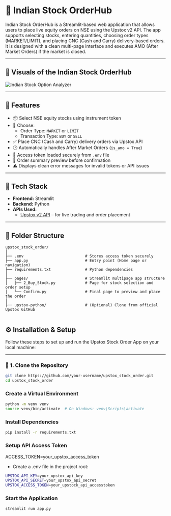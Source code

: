 # 🛒 Indian Stock OrderHub

 Indian Stock OrderHub is a Streamlit-based web application that allows users to place live equity orders on NSE using the Upstox v2 API. The app supports selecting stocks, entering quantities, choosing order types (MARKET/LIMIT), and placing CNC (Cash and Carry) delivery-based orders. It is designed with a clean multi-page interface and executes AMO (After Market Orders) if the market is closed.

---

## 📸 Visuals of the Indian Stock OrderHub

![Indian Stock Option Analyzer](https://media1.giphy.com/media/v1.Y2lkPTc5MGI3NjExNjVqNXE5YXczNzB5NGM3M2ppbnYwcnZwZ3VjdTBoMm8weXJyNTJ4bSZlcD12MV9pbnRlcm5hbF9naWZfYnlfaWQmY3Q9Zw/hI3JvRneWIgzQ7ibaB/giphy.gif)

---

## 🚀 Features

- 📦 Select NSE equity stocks using instrument token
- 🛒 Choose:
  - Order Type: `MARKET` or `LIMIT`
  - Transaction Type: `BUY` or `SELL`
- ✅ Place CNC (Cash and Carry) delivery orders via Upstox API
- 🕒 Automatically handles After Market Orders (`is_amo = True`)
- 🔐 Access token loaded securely from `.env` file
- 📑 Order summary preview before confirmation
- ⚠️ Displays clean error messages for invalid tokens or API issues

---

## 🧠 Tech Stack

- **Frontend:** Streamlit
- **Backend:** Python
- **APIs Used:**
  - [Upstox v2 API](https://upstox.com) – for live trading and order placement

---

## 📂 Folder Structure

```plaintext
upstox_stock_order/
│
├── .env                           # Stores access token securely
├── app.py                         # Entry point (Home page or navigation)
├── requirements.txt               # Python dependencies
│
├── pages/                         # Streamlit multipage app structure
│   ├── 2_Buy_Stock.py             # Page for stock selection and order setup
│   └── Confirm.py                 # Final page to preview and place the order
│
├── upstox-python/                 # (Optional) Clone from official Upstox GitHub


```
## ⚙️ Installation & Setup

Follow these steps to set up and run the Upstox Stock Order App on your local machine:

---

### 🔁 1. Clone the Repository

```bash
git clone https://github.com/your-username/upstox_stock_order.git
cd upstox_stock_order

```

### Create a Virtual Environment
```sh
python -m venv venv
source venv/bin/activate  # On Windows: venv\Scripts\activate
```

### Install Dependencies
```sh
pip install -r requirements.txt
```

### Setup API Access Token
ACCESS_TOKEN=your_upstox_access_token


* Create a .env file in the project root:

```sh
UPSTOX_API_KEY=your_upstox_api_key
UPSTOX_API_SECRET=your_upstox_api_secret
UPSTOX_ACCESS_TOKEN=your_upstock_api_accesstoken


```

### Start the Application
```sh
streamlit run app.py
```







